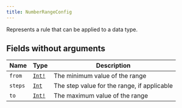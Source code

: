 ```yaml
---
title: NumberRangeConfig
---
```


Represents a rule that can be applied to a data type.

## Fields without arguments

| Name | Type | Description |
|------|------|-------------|
| `from` | [`Int!`](../scalar/int.md) | The minimum value of the range |
| `steps` | [`Int`](../scalar/int.md) | The step value for the range, if applicable |
| `to` | [`Int!`](../scalar/int.md) | The maximum value of the range |

